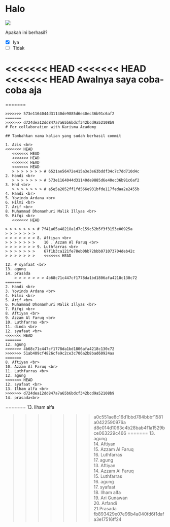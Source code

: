 # Halo

![](https://www.karismaacademy.com/wp-content/themes/karisma-academy/images/slider/home/top/robot.jpg)

Apakah ini berhasil? <br>

- [x] Iya
- [ ] Tidak

<<<<<<< HEAD
<<<<<<< HEAD
<<<<<<< HEAD
Awalnya saya coba-coba aja
=======

=======

```
>>>>>>> 573e1164044d31140de9885d6e40ec36b91c6af2
=======
>>>>>>> d724dea12dd847a7a65b6bdcf342bcd9a52108b9
# For collaboration with Karisma Academy

## Tambahkan nama kalian yang sudah berhasil commit

1. Azis <br>
<<<<<<< HEAD
   <<<<<<< HEAD
   <<<<<<< HEAD
   <<<<<<< HEAD
   <<<<<<< HEAD
   > > > > > > > # 6521ae56472e415a3e3e63bddf34c7c7dd710d4c
2. Handi <br>
   > > > > > > > # 573e1164044d31140de9885d6e40ec36b91c6af2
3. Hnd <br>
   > > > > > > > # a5e5a2052ff1fd566e931bfde117fedaa2e2455b
4. Handi <br>
5. Yovindo Ardana <br>
6. Hilmi <br>
7. Arif <br>
8. Muhammad Dhomanhuri Malik Illyas <br>
9. Rifqi <br>
   <<<<<<< HEAD

> > > > > > > # 7f41a65a48218a1d7c159c52b5f3f3153e00925a
> > > > > > >
> > > > > > > 8. Aftiyan <br>
> > > > > > >    10 . Azzam Al Faruq <br>
> > > > > > > 9. Luthfarras <br>
> > > > > > >    67f1b3ca121fe78eb0bb72bbb071073704deb42c
> > > > > > >    <<<<<<< HEAD

12. # syafaat <br>
13. agung
14. prasada
    > > > > > > > 4b68c71c447cf1778da1bd1806afa4218c130c72
=======
2. Handi <br>
3. Yovindo Ardana <br>
4. Hilmi <br>
5. Arif <br>
6. Muhammad Dhomanhuri Malik Illyas <br>
7. Rifqi <br>
8. Aftiyan <br>
9. Azzam Al Faruq <br>
10. Luthfarras <br>
11. dinda <br>
12. syafaat <br>
<<<<<<< HEAD
=======
12. agung
>>>>>>> 4b68c71c447cf1778da1bd1806afa4218c130c72
>>>>>>> 51ab409cf4826cfe9c2ce3c706a2b8bad60924aa
=======
8. Aftiyan <br>
10. Azzam Al Faruq <br>
11. Luthfarras <br>
12. agung
<<<<<<< HEAD
12. syafaat <br>
13. Ilham alfa <br>
>>>>>>> d724dea12dd847a7a65b6bdcf342bcd9a52108b9
14. prasada<br>
```

======= 13. Ilham alfa <br>

> > > > > > > a0c551ae8c16d1bbd784bbbf1581a0422590976a
> > > > > > > d8e014d1063c4b28bab4f1a1529bce063229c466
> > > > > > > ======= 13. agung <br> 14. Aftiyan <br> 15. Azzam Al Faruq <br> 16. Luthfarras <br> 17. agung <br> 13. Aftiyan <br> 14. Azzam Al Faruq <br> 15. Luthfarras <br> 16. agung <br> 17. syafaat <br> 18. Ilham alfa <br> 19. Ari Gunawan <br> 20. Arfandi <br>
> > > > > > > 21.Prasada<br>
> > > > > > > fb893429e07e96b4a040fd6f1dafa3e17516ff24
